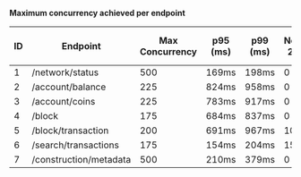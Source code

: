 **Maximum concurrency achieved per endpoint**

| ID  | Endpoint               | Max Concurrency | p95 (ms) | p99 (ms) | Non-2xx | Error Rate (%) | Reqs/sec |
| --- | ---------------------- | --------------- | -------- | -------- | ------- | -------------- | -------- |
| 1   | /network/status        | 500             | 169ms    | 198ms    | 0       | 0.00%          | 6120.35  |
| 2   | /account/balance       | 225             | 824ms    | 958ms    | 0       | 0.00%          | 391.41   |
| 3   | /account/coins         | 225             | 783ms    | 917ms    | 0       | 0.00%          | 411.56   |
| 4   | /block                 | 175             | 684ms    | 837ms    | 0       | 0.00%          | 407.10   |
| 5   | /block/transaction     | 200             | 691ms    | 967ms    | 10      | 0.04%          | 435.23   |
| 6   | /search/transactions   | 175             | 154ms    | 204ms    | 150     | 0.30%          | 1727.60  |
| 7   | /construction/metadata | 500             | 210ms    | 379ms    | 0       | 0.00%          | 8331.37  |
